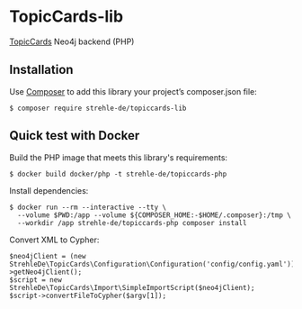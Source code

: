 # TopicCards-lib

[TopicCards](https://topiccards.net/) Neo4j backend (PHP)

## Installation

Use [Composer](https://getcomposer.org/) to add this library your project’s composer.json file:

```
$ composer require strehle-de/topiccards-lib
```

## Quick test with Docker

Build the PHP image that meets this library's requirements:

```
$ docker build docker/php -t strehle-de/topiccards-php
```

Install dependencies:
```
$ docker run --rm --interactive --tty \
  --volume $PWD:/app --volume ${COMPOSER_HOME:-$HOME/.composer}:/tmp \
  --workdir /app strehle-de/topiccards-php composer install
```

Convert XML to Cypher:
```
$neo4jClient = (new StrehleDe\TopicCards\Configuration\Configuration('config/config.yaml'))->getNeo4jClient();
$script = new StrehleDe\TopicCards\Import\SimpleImportScript($neo4jClient);
$script->convertFileToCypher($argv[1]);
```